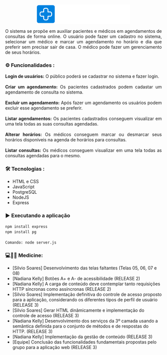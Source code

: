 <p align="center">
  <img  src="./view/HeaderFooter/logo.png" align="center" alt="Logo Medicine" width="300">
</p>

<p align="justify">
  O sistema se propõe em auxiliar pacientes e médicos em agendamentos de consultas de forma online. O usuário pode fazer um cadastro no sistema, selecionar um médico  e marcar um agendamento no horário e dia que preferir sem precisar sair de casa. O médico pode fazer um gerenciamento de seus horários.
</p>

### ⚙️ Funcionalidades :
<p align="justify">
  <strong>Login de usuários:</strong> O público poderá se cadastrar no sistema e fazer login. 
  <br>
  <br>
  <strong>Criar um agendamento:</strong> Os pacientes cadastrados podem cadastar um agendamento  de consulta no sistema. 
  <br>
  <br>
  <strong>Excluir um agendamento:</strong> Após fazer um agendamento os usuários podem excluir esse agendamento se preferir.
  <br>
  <br>
  <strong>Listar agendamentos:</strong> Os pacientes cadastrados conseguem visualizar em uma tela todas as suas consultas agendadas. 
  <br>
  <br>
  <strong>Alterar horários:</strong> Os médicos conseguem marcar ou desmarcar seus horários disponíveis na agenda de horários para consultas. 
  <br>
  <br>
  <strong>Listar consultas:</strong> Os médicos conseguem visualizar em uma tela todas as consultas agendadas para o mesmo. 
  <br>
</p>

### 🛠 Tecnologias :
- HTML e CSS
- JavaScript
- PostgreSQL
- NodeJS
- Express

### ▶️ Executando a aplicação

``npm install express``
<br>
``npm install pg``
<br><br>
``Comando: node server.js``

### 💻👨‍⚕️ Medicine:

- [Silvio Soares] Desenvolvimento das telas faltantes (Telas 05, 06, 07 e 08)
- [Nadiana Kelly] Botões A+ e A- de acessibilidade (RELEASE 2)
- [Nadiana Kelly] A carga de conteúdo deve contemplar tanto requisições HTTP síncronas como assíncronas (RELEASE 2)
- [Silvio Soares] Implementação definitiva do controle de acesso proposto para a aplicação, considerando os
diferentes tipos de perfil de usuário (RELEASE 3)
- [Silvio Soares] Gerar HTML dinâmicamente e implementação do controle de acesso (RELEASE 3)
- [Nadiana Kelly] Desenvolvimento dos serviços da 3º camada usando a semântica definida para o conjunto de
métodos e de respostas do HTTP. (RELEASE 3)
- [Nadiana Kelly] Implementação da gestão de conteúdo (RELEASE 3)
- [Equipe] Conclusão das funcionalidades fundamentais propostas pelo grupo para a aplicação web (RELEASE 3)






